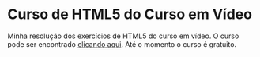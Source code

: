 # Curso de HTML5 do Curso em Vídeo
 Minha resolução dos exercícios de HTML5 do curso em vídeo. O curso pode ser encontrado <a href="https://www.cursoemvideo.com/course/html5/" target="_blank">clicando aqui</a>. Até o momento o curso é gratuito.
 
